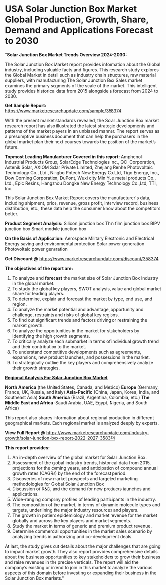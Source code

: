 # USA Solar Junction Box Market Global Production, Growth, Share, Demand and Applications Forecast to 2030
"<strong>Solar Junction Box Market Trends Overview 2024-2030:</strong>

The Solar Junction Box Market report provides information about the Global industry, including valuable facts and figures. This research study explores the Global Market in detail such as industry chain structures, raw material suppliers, with manufacturing The Solar Junction Box Sales market examines the primary segments of the scale of the market. This intelligent study provides historical data from 2015 alongside a forecast from 2024 to 2030.

<strong>Get Sample Report:</strong> <a href=https://www.marketresearchupdate.com/sample/358374>https://www.marketresearchupdate.com/sample/358374</a>

With the present market standards revealed, the Solar Junction Box market research report has also illustrated the latest strategic developments and patterns of the market players in an unbiased manner. The report serves as a presumptive business document that can help the purchasers in the global market plan their next courses towards the position of the market’s future.

<strong>Topmost Leading Manufacturer Covered in this report:
</strong>Amphenol Industrial Products Group, SolarEdge Technologies Inc., QC  Corporation, Astenik Solar, AXIOM Solar Private Limited, Zhejiang Renhe Photovoltaic Technology Co., Ltd., Ningbo Pntech New Energy Co.Ltd, Tigo Energy, Inc., Dow Corning Corporation, DuPont, Wuxi city Min Yue metal products Co., Ltd., Epic Resins, Hangzhou Dongke New Energy Technology Co.,Ltd, TTI, Inc.

This Solar Junction Box Market Report covers the manufacturer's data, including shipment, price, revenue, gross profit, interview record, business distribution, etc., these data help the consumer know about the competitors better.

<strong>Product Segment Analysis:</strong>
Silicon junction box
Thin film junction box
BIPV junction box
Smart module junction box

<strong>On the Basis of Application:</strong>
Aerospace
Military
Electronic and Electrical
Energy saving and environmental protection
Solar power generation
Photovoltaic power generation

<strong>Get Discount @</strong> <a href=https://www.marketresearchupdate.com/discount/358374>https://www.marketresearchupdate.com/discount/358374</a>

<strong><b>The objectives of the report are:</b></strong>

1) To analyze and <strong><strong>forecast</strong></strong> the market size of Solar Junction Box Industry in the global market.
2) To study the global key players, SWOT analysis, value and global market share for leading players.
3) To determine, explain and forecast the market by type, end use, and region.
4) To analyze the market potential and advantage, opportunity and challenge, restraints and risks of global key regions.
5) To find out significant trends and factors driving or restraining the market growth.
6) To analyze the opportunities in the market for stakeholders by identifying the high growth segments.
7) To critically analyze each submarket in terms of individual growth trend and their contribution to the market.
8) To understand competitive developments such as agreements, expansions, new product launches, and possessions in the market.
9) To strategically outline the key players and comprehensively analyze their growth strategies.

<strong><u><b>Regional Analysis For Solar Junction Box Market</b></u></strong>

<strong><b>North America</b></strong> (the United States, Canada, and Mexico)
<strong><b>Europe </b></strong>(Germany, France, UK, Russia, and Italy)
<strong><b>Asia-Pacific</b></strong> (China, Japan, Korea, India, and Southeast Asia)
<strong><b>South America</b></strong> (Brazil, Argentina, Colombia, etc.)
<strong><b>The Middle East and Africa</b></strong> (Saudi Arabia, UAE, Egypt, Nigeria, and South Africa)

This report also shares information about regional production in different geographical markets. Each regional market is analyzed deeply by experts.

<strong>View Full Report @</strong> <a href=https://www.marketresearchupdate.com/industry-growth/solar-junction-box-report-2022-2027-358374>https://www.marketresearchupdate.com/industry-growth/solar-junction-box-report-2022-2027-358374</a>

<strong>This report provides:</strong>

1) An in-depth overview of the global market for Solar Junction Box.
2) Assessment of the global industry trends, historical data from 2015, projections for the coming years, and anticipation of compound annual growth rates (CAGRs) by the end of the forecast period.
3) Discoveries of new market prospects and targeted marketing methodologies for Global Solar Junction Box
4) Discussion of R&amp;D, and the demand for new products launches and applications.
5) Wide-ranging company profiles of leading participants in the industry.
6) The composition of the market, in terms of dynamic molecule types and targets, underlining the major industry resources and players.
7) The growth in patient epidemiology and market revenue for the market globally and across the key players and market segments.
8) Study the market in terms of generic and premium product revenue.
9) Determine commercial opportunities in the market sales scenario by analyzing trends in authorizing and co-development deals.

At last, the study gives out details about the major challenges that are going to impact market growth. They also report provides comprehensive details about the business opportunities to key stakeholders to grow their business and raise revenues in the precise verticals. The report will aid the company’s existing or intend to join in this market to analyze the various aspects of this domain before investing or expanding their business in the Solar Junction Box markets."
